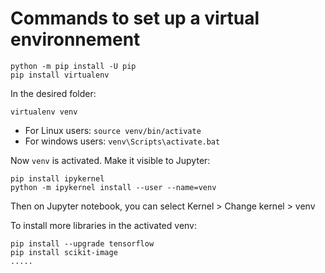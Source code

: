 # Commands to set up a virtual environnement

```
python -m pip install -U pip
pip install virtualenv
```

In the desired folder:
```
virtualenv venv
```

- For Linux users:  ```source venv/bin/activate```  
- For windows users:  ```venv\Scripts\activate.bat```

Now `venv` is activated. Make it visible to Jupyter:
```
pip install ipykernel
python -m ipykernel install --user --name=venv
```
Then on Jupyter notebook, you can select Kernel > Change kernel > venv
        
To install more libraries in the activated venv:
```
pip install --upgrade tensorflow
pip install scikit-image 
.....
```
